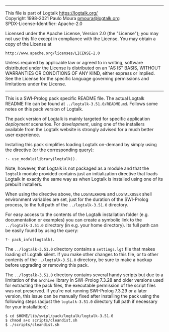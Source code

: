 ________________________________________________________________________

This file is part of Logtalk <https://logtalk.org/>  
Copyright 1998-2021 Paulo Moura <pmoura@logtalk.org>  
SPDX-License-Identifier: Apache-2.0

Licensed under the Apache License, Version 2.0 (the "License");
you may not use this file except in compliance with the License.
You may obtain a copy of the License at

    http://www.apache.org/licenses/LICENSE-2.0

Unless required by applicable law or agreed to in writing, software
distributed under the License is distributed on an "AS IS" BASIS,
WITHOUT WARRANTIES OR CONDITIONS OF ANY KIND, either express or implied.
See the License for the specific language governing permissions and
limitations under the License.
________________________________________________________________________


This is a SWI-Prolog pack specific README file. The actual Logtalk
README file can be found at `../logtalk-3.51.0/README.md`. Follows
some notes on this pack version of Logtalk.

The pack version of Logtalk is mainly targeted for specific application
*deployment* scenarios. For *development*, using one of the installers
available from the Logtalk website is strongly advised for a much better
user experience.

Installing this pack simplifies loading Logtalk on-demand by simply
using the directive (or the corresponding query):

	:- use_module(library(logtalk)).

Note, however, that Logtalk is not packaged as a module and that the
`logtalk` module provided contains just an initialization directive
that loads Logtalk in exactly the same way as when Logtalk is installed
using one of its prebuilt installers.

When using the directive above, the `LOGTALKHOME` and `LOGTALKUSER`
shell environment variables are set, just for the duration of the
SWI-Prolog process, to the full path of the `../logtalk-3.51.0`
directory.

For easy access to the contents of the Logtalk installation folder
(e.g. documentation or examples) you can create a symbolic link to the
`../logtalk-3.51.0` directory (in e.g. your home directory). Its full
path can be easily found by using the query:

	?- pack_info(logtalk).

The `../logtalk-3.51.0` directory contains a `settings.lgt` file that
makes loading of Logtalk silent. If you make other changes to this file,
or to other contents of the `../logtalk-3.51.0` directory, be sure to
make a backup before upgrading or removing this pack.

The `../logtalk-3.51.0` directory contains several handy scripts but due
to a limitation of the `archive` library in SWI-Prolog 7.3.28 and older
versions used for extracting the pack files, the executable permission
of the script files was not preserved. If you're not running SWI-Prolog
7.3.29 or a later version, this issue can be manually fixed after installing
the pack using the following steps (adjust the `logtalk-3.51.0` directory
full path if necessary for your installation):

	$ cd $HOME/lib/swipl/pack/logtalk/logtalk-3.51.0
	$ chmod a+x scripts/cleandist.sh
	$ ./scripts/cleandist.sh
